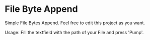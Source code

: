 # File Byte Append
 Simple File Bytes Append.
 Feel free to edit this project as you want.
 
 Usage: Fill the textfield with the path of your File and press 'Pump'.
